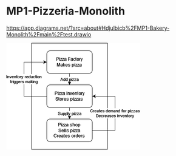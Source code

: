 # MP1-Pizzeria-Monolith

https://app.diagrams.net/?src=about#Hdjulbicb%2FMP1-Bakery-Monolith%2Fmain%2Ftest.drawio

![Alt](project_diagram.png)
